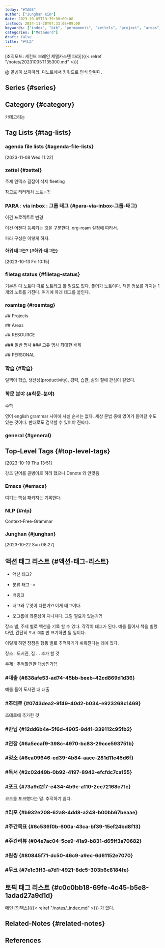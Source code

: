 ```yaml
---
today: "#TAGS"
author: ["Junghan Kim"]
date: 2023-10-05T13:39:00+09:00
lastmod: 2024-11-20T07:33:05+09:00
keywords: ["index", "bib", "permanents", "zettels", "project", "areas", "resources", "archives", "meta", "terms", "person", "private", "public", "textmaster", "health", "productivity", "writing", "trip", "travel", "journey", "family", "texteditor", "IDE", "racket", "SICP", "clojure", "lisp", "emacslisp", "clojurescript", "LSP", "usesthis", "tools", "reading", "orgmode", "debug", "awareness", "engineering", "parenting", "adventures", "authors", "blogging", "commerce", "course", "algorithm", "community", "creativity", "snippet", "vim", "games", "PKM", "movies", "opensource", "keybindings", "personal", "poetry", "ebook", "probability", "datalog", "database", "knowledge-graph", "problemsolving", "functionalprogramming", "bootcamp", "leetcode", "jhcode", "livecoding", "glossary", "formats", "mathjax", "publishers", "reflections", "reviews", "todayilearned", "indistractable", "indispensable", "uniqueness", "linter", "vale", "hangul", "offline", "dictionary", "people", "manual", "devdocs", "cheat", "tips", "grammar", "dotfiles", "template", "zettelkasten", "digitalgarden", "PARA", "BASB", "orgroam", "denote", "ekg", "bibliography", "enthusiast", "aggregator", "web-browser", "ubuntu", "latex", "sed", "ADHD", "spirituality", "timeline", "education", "stem", "learning", "spaced-repetition", "chromebook", "mathematics", "english", "Y2021", "Y2022", "Y2023", "Y2024", "emacs", "dired", "regex", "autocompletion", "NLP", "CFG", "junghan"]
categories: ["MetaWord"]
draft: false
title: "#태그"
---
```


[조직모드: 세컨드 브레인 제텔카스텐 파라]({{< relref "/notes/20231005T135300.md" >}})

@ 골벵이 쓰지마라. 디노트에서 키워드로 인식 안된다.


## Series {#series}


## Category {#category}

카테고리는


## Tag Lists {#tag-lists}


### agenda file lists {#agenda-file-lists}

<span class="timestamp-wrapper"><span class="timestamp">[2023-11-08 Wed 11:22]</span></span>


### zettel {#zettel}

주제 인덱스 길잡이 삭제 fleeting

참고로 리터레처 노트는?!


### PARA : via inbox : 그룹 태그 {#para-via-inbox-그룹-태그}

이건 프로젝트로 변경

이건 어젠다 등록되는 것을 구분한다. org-roam 설정에 따라서.

파라 구성은 이렇게 하자.


#### 하위 태그는? {#하위-태그는}

<span class="timestamp-wrapper"><span class="timestamp">[2023-10-13 Fri 10:15]</span></span>


### filetag status {#filetag-status}

기본은 다 노트다 따로 노트라고 할 필요도 없다. 폴더가 노트이다. 책은 정보를 가지는 1 개의 노트를 가진다. 여기에 아래 태그를 붙인다.


### roamtag {#roamtag}

\## Projects

\## Areas

\## RESOURCE

\### 일반 명사 \### 고유 명사 최대한 배제

\## PERSONAL


### 학습 {#학습}

일찍이 학습, 생산성(productivity), 경력, 습관, 삶의 질에 관심이 깊었다.


### 학문 분야 {#학문-분야}

수학

영어 english grammar 사이에 사실 순서는 없다. 세상 문법 중에 영어가 들어갈 수도 있는 것이다. 반대로도 검색할 수 있어야 진짜다.


### general {#general}


## Top-Level Tags {#top-level-tags}

<span class="timestamp-wrapper"><span class="timestamp">[2023-10-19 Thu 13:51]</span></span>

강조 단어를 골벵이로 하려 했으나 Denote 와 안맞음


### Emacs {#emacs}

여기는 핵심 패키지는 기록한다.


### NLP {#nlp}

Context-Free-Grammar


### Junghan {#junghan}

<span class="timestamp-wrapper"><span class="timestamp">[2023-10-22 Sun 08:27]</span></span>


## 액션 태그 리스트 {#액션-태그-리스트}

-   액션 태그?
-   분류 태그 -&gt;
-   백링크

-   태그와 무엇이 다른가?! 이게 태그이다.
-   오그롬에 의존성이 지나치다. 그럴 필요가 있는가?!

장소 별, 주제 별로 액션을 기록 할 수 있다. 각각이 태그가 된다. 예를 들어서 책을 빌렸다면, 간단히 `도서 대출` 만 표기하면 될 일이다.

이렇게 하면 장점은 행동 별로 추적하기가 쉬워진다는 데에 있다.

장소
: 도서관, 집 ... 추가 할 것

주제
: 추적할만한 대상인가?!


### #대출 {#838afe53-ad74-45bb-beeb-42cd869d1d36}

예를 들어 도서관 대 대출


### #조테로 {#0743dea2-9f49-40d2-b034-e923268c1469}

조테로에 추가한 것


### #반납 {#12dd6b4e-5f6d-4905-9d41-339112c95fb2}


### #연장 {#6a5ecaf9-398c-4970-bc83-29cce593751b}


### #청소 {#6ea09646-ed39-4b84-aacc-281d11c45d6f}


### #독서 {#2c02d49b-0b92-4197-8942-efcfdc7ca155}


### #포크 {#73a9d2f7-e434-4b9e-a110-2ee72168c71e}

코드를 포크했다는 말. 추적하기 쉽다.


### #리포 {#b932e208-62a8-4dd8-a248-b00bb67beaae}


### #주간목표 {#6c536f0b-600a-43ca-bf39-15ef24bd8f13}


### #주간리뷰 {#04e7ac04-5ce9-41a9-b831-d65ff3a70682}


### #원씽 {#80845f71-dc50-46c9-a9ec-6d61152e7070}


### #무크 {#7e1c3ff3-a7d1-4921-8dc5-303b6c8184fe}


## 토픽 태그 리스트 {#c0c0bb18-69fe-4c45-b5e8-1adad27a9d1d}

메인 [인덱스]({{< relref "/notes/_index.md" >}}) 가 있다.


## Related-Notes {#related-notes}

## References

<style>.csl-entry{text-indent: -1.5em; margin-left: 1.5em;}</style><div class="csl-bib-body">
</div>
